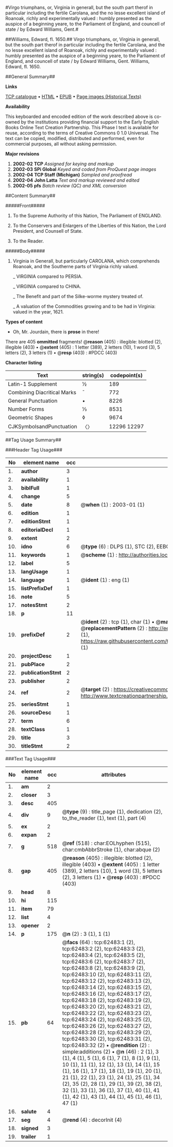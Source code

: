 #Virgo triumphans, or, Virginia in generall, but the south part therof in particular including the fertile Carolana, and the no lesse excellent island of Roanoak, richly and experimentally valued : humbly presented as the auspice of a beginning yeare, to the Parliament of England, and councell of state / by Edward Williams, Gent.#

##Williams, Edward, fl. 1650.##
Virgo triumphans, or, Virginia in generall, but the south part therof in particular including the fertile Carolana, and the no lesse excellent island of Roanoak, richly and experimentally valued : humbly presented as the auspice of a beginning yeare, to the Parliament of England, and councell of state / by Edward Williams, Gent.
Williams, Edward, fl. 1650.

##General Summary##

**Links**

[TCP catalogue](http://www.ota.ox.ac.uk/tcp/)  • 
[HTML](http://tei.it.ox.ac.uk/tcp/Texts-HTML/free/A66/A66359.html)  • 
[EPUB](http://tei.it.ox.ac.uk/tcp/Texts-EPUB/free/A66/A66359.epub) • 
[Page images (Historical Texts)](https://data.historicaltexts.jisc.ac.uk/view?pubId=eebo-12495068e&pageId=eebo-12495068e-62483-1)

**Availability**

This keyboarded and encoded edition of the
	       work described above is co-owned by the institutions
	       providing financial support to the Early English Books
	       Online Text Creation Partnership. This Phase I text is
	       available for reuse, according to the terms of Creative
	       Commons 0 1.0 Universal. The text can be copied,
	       modified, distributed and performed, even for
	       commercial purposes, all without asking permission.

**Major revisions**

1. __2002-02__ __TCP__ *Assigned for keying and markup*
1. __2002-03__ __SPi Global__ *Keyed and coded from ProQuest page images*
1. __2002-04__ __TCP Staff (Michigan)__ *Sampled and proofread*
1. __2002-04__ __John Latta__ *Text and markup reviewed and edited*
1. __2002-05__ __pfs__ *Batch review (QC) and XML conversion*

##Content Summary##

#####Front#####

1. To the Supreme Authority of this Nation, The Parliament of ENGLAND.

1. To the Conservers and Enlargers of the Liberties of this Nation, the Lord President, and Counsell of State.

1. To the Reader.

#####Body#####

1. Virginia in Generall, but particularly CAROLANA, which comprehends Roanoak, and the Southerne parts of Virginia richly valued.

    _ VIRGINIA compared to PERSIA.

    _ VIRGINIA compared to CHINA.

    _ The Benefit and part of the Silke-worme mystery treated of.

    _ A valuation of the Commodities growing and to be had in Virginia: valued in the year, 1621.

**Types of content**

  * Oh, Mr. Jourdain, there is **prose** in there!

There are 405 **ommitted** fragments! 
 @__reason__ (405) : illegible: blotted (2), illegible (403)  •  @__extent__ (405) : 1 letter (389), 2 letters (10), 1 word (3), 5 letters (2), 3 letters (1)  •  @__resp__ (403) : #PDCC (403)

**Character listing**


|Text|string(s)|codepoint(s)|
|---|---|---|
|Latin-1 Supplement|½|189|
|Combining             Diacritical Marks|̄|772|
|General Punctuation|•|8226|
|Number Forms|⅓|8531|
|Geometric Shapes|◊|9674|
|CJKSymbolsandPunctuation|〈〉|12296 12297|

##Tag Usage Summary##

###Header Tag Usage###

|No|element name|occ|attributes|
|---|---|---|---|
|1.|__author__|3||
|2.|__availability__|1||
|3.|__biblFull__|1||
|4.|__change__|5||
|5.|__date__|8| @__when__ (1) : 2003-01 (1)|
|6.|__edition__|1||
|7.|__editionStmt__|1||
|8.|__editorialDecl__|1||
|9.|__extent__|2||
|10.|__idno__|6| @__type__ (6) : DLPS (1), STC (2), EEBO-CITATION (1), OCLC (1), VID (1)|
|11.|__keywords__|1| @__scheme__ (1) : http://authorities.loc.gov/ (1)|
|12.|__label__|5||
|13.|__langUsage__|1||
|14.|__language__|1| @__ident__ (1) : eng (1)|
|15.|__listPrefixDef__|1||
|16.|__note__|5||
|17.|__notesStmt__|2||
|18.|__p__|11||
|19.|__prefixDef__|2| @__ident__ (2) : tcp (1), char (1)  •  @__matchPattern__ (2) : ([0-9\-]+):([0-9IVX]+) (1), (.+) (1)  •  @__replacementPattern__ (2) : http://eebo.chadwyck.com/downloadtiff?vid=$1&page=$2 (1), https://raw.githubusercontent.com/textcreationpartnership/Texts/master/tcpchars.xml#$1 (1)|
|20.|__projectDesc__|1||
|21.|__pubPlace__|2||
|22.|__publicationStmt__|2||
|23.|__publisher__|2||
|24.|__ref__|2| @__target__ (2) : https://creativecommons.org/publicdomain/zero/1.0/ (1), http://www.textcreationpartnership.org/docs/. (1)|
|25.|__seriesStmt__|1||
|26.|__sourceDesc__|1||
|27.|__term__|6||
|28.|__textClass__|1||
|29.|__title__|3||
|30.|__titleStmt__|2||


###Text Tag Usage###

|No|element name|occ|attributes|
|---|---|---|---|
|1.|__am__|2||
|2.|__closer__|3||
|3.|__desc__|405||
|4.|__div__|9| @__type__ (9) : title_page (1), dedication (2), to_the_reader (1), text (1), part (4)|
|5.|__ex__|2||
|6.|__expan__|2||
|7.|__g__|518| @__ref__ (518) : char:EOLhyphen (515), char:cmbAbbrStroke (1), char:abque (2)|
|8.|__gap__|405| @__reason__ (405) : illegible: blotted (2), illegible (403)  •  @__extent__ (405) : 1 letter (389), 2 letters (10), 1 word (3), 5 letters (2), 3 letters (1)  •  @__resp__ (403) : #PDCC (403)|
|9.|__head__|8||
|10.|__hi__|115||
|11.|__item__|79||
|12.|__list__|4||
|13.|__opener__|2||
|14.|__p__|175| @__n__ (2) : 3 (1), 1 (1)|
|15.|__pb__|64| @__facs__ (64) : tcp:62483:1 (2), tcp:62483:2 (2), tcp:62483:3 (2), tcp:62483:4 (2), tcp:62483:5 (2), tcp:62483:6 (2), tcp:62483:7 (2), tcp:62483:8 (2), tcp:62483:9 (2), tcp:62483:10 (2), tcp:62483:11 (2), tcp:62483:12 (2), tcp:62483:13 (2), tcp:62483:14 (2), tcp:62483:15 (2), tcp:62483:16 (2), tcp:62483:17 (2), tcp:62483:18 (2), tcp:62483:19 (2), tcp:62483:20 (2), tcp:62483:21 (2), tcp:62483:22 (2), tcp:62483:23 (2), tcp:62483:24 (2), tcp:62483:25 (2), tcp:62483:26 (2), tcp:62483:27 (2), tcp:62483:28 (2), tcp:62483:29 (2), tcp:62483:30 (2), tcp:62483:31 (2), tcp:62483:32 (2)  •  @__rendition__ (2) : simple:additions (2)  •  @__n__ (46) : 2 (1), 3 (1), 4 (1), 5 (1), 6 (1), 7 (1), 8 (1), 9 (1), 10 (1), 11 (1), 12 (1), 13 (1), 14 (1), 15 (1), 16 (1), 17 (1), 18 (1), 19 (1), 20 (1), 21 (1), 22 (1), 23 (1), 24 (1), 25 (1), 34 (2), 35 (2), 28 (1), 29 (1), 39 (2), 38 (2), 32 (1), 33 (1), 36 (1), 37 (1), 40 (1), 41 (1), 42 (1), 43 (1), 44 (1), 45 (1), 46 (1), 47 (1)|
|16.|__salute__|4||
|17.|__seg__|4| @__rend__ (4) : decorInit (4)|
|18.|__signed__|3||
|19.|__trailer__|1||
